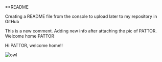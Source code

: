 **README

Creating a README file from the console to upload later to my repository in GitHub


This is a new comment. Adding new info after attaching the pic of PATTOR.
Welcome home PATTOR

Hi PATTOR, welcome home!!

![owl](https://user-images.githubusercontent.com/22827048/29986419-3e41a5a4-8f31-11e7-881e-79a00294be73.jpg)

